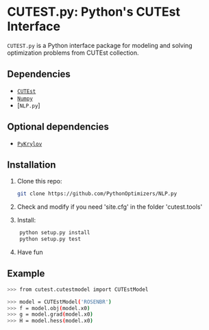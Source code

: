# CUTEST.py: Python's CUTEst Interface

`CUTEST.py` is a Python interface package for modeling and solving optimization problems from CUTEst collection.

## Dependencies

- [`CUTEst`](https://github.com/optimizers/cutest-mirror)
- [`Numpy`](http://www.numpy.org)
- [`NLP.py`]

## Optional dependencies

- [`PyKrylov`](https://github.com/PythonOptimizers/pykrylov)

## Installation

1. Clone this repo:
   ```bash
   git clone https://github.com/PythonOptimizers/NLP.py
   ```

2. Check and modify if you need 'site.cfg' in the folder 'cutest.tools'

3. Install:
```bash
    python setup.py install
    python setup.py test
```
4. Have fun

## Example

```bash
>>> from cutest.cutestmodel import CUTEstModel

>>> model = CUTEstModel('ROSENBR')
>>> f = model.obj(model.x0)
>>> g = model.grad(model.x0)
>>> H = model.hess(model.x0)
```


